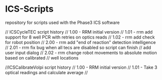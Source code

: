 # ICS-Scripts
repository for scripts used with the Phase3 ICS software

// ICSCycleTEC script history
// 1.00 - RRM initial version
// 1.01 - rrm add support for 8 well PCR with retries on optics reads
// 1.02 - rrm add check for robot position
// 2.00 - rrm add "end of reaction" detection intelligence
// 2.01 - rrm fix bug when all tecs are disabled so script can finish
//        add user input dialog
// 2.02 - rrm change robot movements to absolute motion based on calibrated
//        well locations

//ICSCalibrateVolpi script history
// 1.00 - RRM initial version
// 1.01 - Take 3 optical readings and calculate average
//
